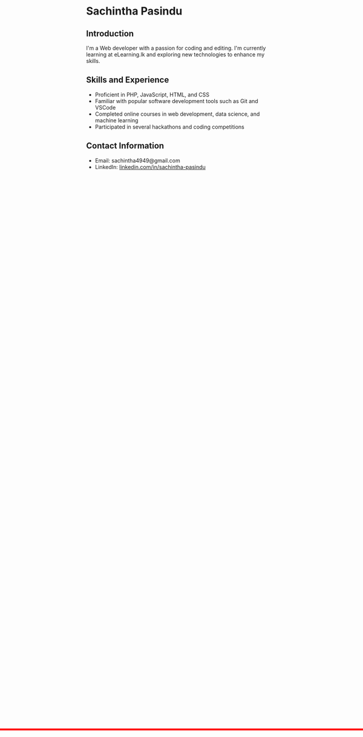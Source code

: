 <!DOCTYPE html>
<html lang="en">
<head>
  <meta charset="UTF-8">
  <meta name="viewport" content="width=device-width, initial-scale=1.0">
  <title></title>
  <style>
		.line {
			width: 100%;
			height: 5px;
			background-color: red;
			position: absolute;
			top: 50%;
			left: 0;
		}
	</style>
</head>
<body>
  <h1>Sachintha Pasindu</h1>
  <div class="line"></div>
  <h2>Introduction</h2>
  <p>I'm a Web developer with a passion for coding and editing. I'm currently learning at eLearning.lk and exploring new technologies to enhance my skills.</p>

  <h2>Skills and Experience</h2>
  <ul>
    <li>Proficient in PHP, JavaScript, HTML, and CSS</li>
    <li>Familiar with popular software development tools such as Git and VSCode</li>
    <li>Completed online courses in web development, data science, and machine learning</li>
    <li>Participated in several hackathons and coding competitions</li>
  </ul>

<!--   <h2>Projects</h2>
  <ul>
    <li><a href="https://www.example.com">Portfolio Website</a> - A personal website showcasing my projects and skills</li>
    <li><a href="https://github.com/example/data-analysis-project">Data Analysis Project</a> - A data analysis project using Python and pandas library</li>
  </ul> -->

  <h2>Contact Information</h2>
  <ul>
    <li>Email: sachintha4949@gmail.com</li>
    <li>LinkedIn: <a href="[https://www.linkedin.com/in/sachintha-pasindu/](https://www.linkedin.com/in/sachintha-pasindu-gamge-8b8a63206/)">linkedin.com/in/sachintha-pasindu</a></li>
  </ul>
  <script>
		const line = document.querySelector('.line');
		let hue = 0;
		let direction = 1;

		function changeColor() {
			hue += direction;
			if (hue >= 360) {
				hue = 0;
			}
			line.style.backgroundColor = `hsl(${hue}, 100%, 50%)`;
			window.requestAnimationFrame(changeColor);
		}

		changeColor();
	</script>
</body>
</html>
